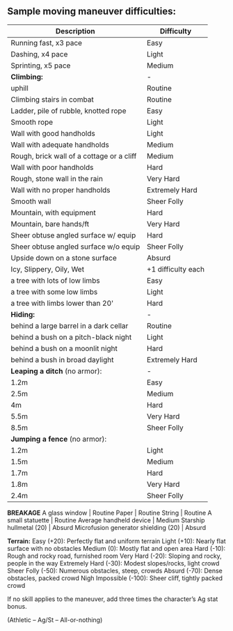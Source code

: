 ## Sample moving maneuver difficulties:


| Description | Difficulty |
| --- | --- |
Running fast, x3 pace | Easy
Dashing, x4 pace | Light
Sprinting, x5 pace |	Medium
**Climbing:** | -
uphill | Routine
Climbing stairs in combat | Routine
Ladder, pile of rubble, knotted rope | Easy
Smooth rope | Light
Wall with good handholds | Light
Wall with adequate handholds | Medium
Rough, brick wall of a cottage or a cliff | Medium
Wall with poor handholds | Hard
Rough, stone wall in the rain | Very Hard
Wall with no proper handholds | Extremely Hard
Smooth wall | Sheer Folly
Mountain, with equipment | Hard
Mountain, bare hands/ft | Very Hard
Sheer obtuse angled surface w/ equip | Hard
Sheer obtuse angled surface w/o equip | Sheer Folly
Upside down on a stone surface | Absurd
Icy, Slippery, Oily, Wet |  +1 difficulty each
a tree with lots of low limbs | Easy
a tree with some low limbs | Light
a tree with limbs lower than 20' | Hard
**Hiding:** | -
behind a large barrel in a dark cellar | Routine
behind a bush on a pitch-black night | Light
behind a bush on a moonlit night | Hard
behind a bush in broad daylight | Extremely Hard
**Leaping a ditch** (no armor): | -
1.2m | Easy
2.5m | Medium
4m | Hard
5.5m | Very Hard
8.5m | Sheer Folly
**Jumping a fence** (no armor): |
1.2m | Light
1.5m | Medium
1.7m | Hard
1.8m | Very Hard
2.4m | Sheer Folly
**BREAKAGE**
A glass window | Routine
Paper | Routine
String | Routine
A small statuette | Routine
Average handheld device | Medium
Starship hullmetal (20) | Absurd
Microfusion generator shielding (20) | Absurd

**Terrain:**
Easy (+20): Perfectly flat and uniform terrain
Light (+10): Nearly flat surface with no obstacles
Medium (0): Mostly flat and open area
Hard (-10): Rough and rocky road, furnished room
Very Hard (-20): Sloping and rocky, people in the way
Extremely Hard (-30): Modest slopes/rocks, light crowd
Sheer Folly (-50): Numerous obstacles, steep, crowds
Absurd (-70): Dense obstacles, packed crowd
Nigh Impossible (-100): Sheer cliff, tightly packed crowd

If no skill applies to the maneuver, add three times the character’s Ag stat bonus.

(Athletic – Ag/St – All-or-nothing)
